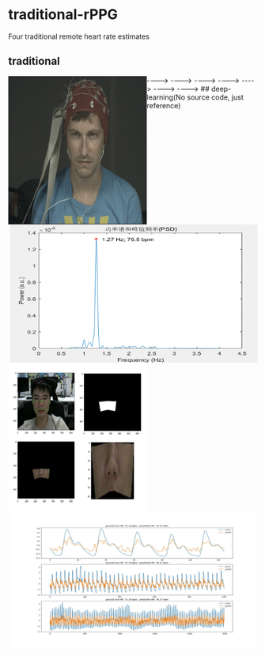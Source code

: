 # traditional-rPPG
Four traditional remote heart rate estimates

## traditional
<p><img src=".\pic\1111.png" width="280" height="300" alt="video" align ="left"> <img src=".\pic\HR.png" width="500" height="280" alt="predict" align="right"></p>  
---->  
---->  
---->  
---->  
---->  
---->  
---->  
## deep-learning(No source code, just reference)

<img src=".\pic\ROI.png" width="280" height="300" alt="video" align ="left">
<img src=".\pic\0003_3.jpg" width="500" height="280" alt="predict"  align="right">
